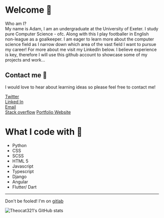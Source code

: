 # Welcome  :wave:
Who am I? <br>
My name is Adam, I am an undergraduate at the University of Exeter. I study pure Computer Science - ofc. Along with this I play footballer in English non-league as a goalkeeper. I am eager to learn more about the computer science field as I narrow down which area of the vast field I want to pursue my career! For more about me visit my LinkedIn below. I believe experience is key, therefore I will use this github account to showcase some of my projects and work...

## Contact me :email:
I would love to hear about learning ideas so please feel free to contact me!

[Twitter](https://twitter.com/AdamONeill_0) <br>
[Linked In](https://www.linkedin.com/in/adam-o-neill-370290213/) <br>
[Email](contact@adamoneill.info)<br>
[Stack overflow](https://stackoverflow.com/users/17199867/adam-oneill)
[Portfolio Website](http://adamoneill.info/)

# What I code with 🧠
- Python
- CSS
- SCSS
- HTML 5
- Javascript
- Typescript
- Django
- Angular
- Flutter/ Dart


<hr>

Don't be fooled! I'm on [gitlab](https://gitlab.com/Aquafic)

![Theocat321's GitHub stats](https://github-readme-stats.vercel.app/api?username=theocat321&show_icons=true&theme=radical)
<!--
**Theocat321/Theocat321** is a ✨ _special_ ✨ repository because its `README.md` (this file) appears on your GitHub profile.

Here are some ideas to get you started:

- 🔭 I’m currently working on ...
- 🌱 I’m currently learning ...
- 👯 I’m looking to collaborate on ...
- 🤔 I’m looking for help with ...
- 💬 Ask me about ...
- 📫 How to reach me: ...
- 😄 Pronouns: ...
- ⚡ Fun fact: ...
-->

